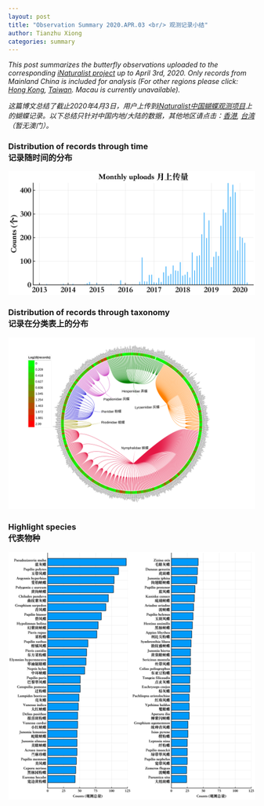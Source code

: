 ```yaml
---
layout: post
title: "Observation Summary 2020.APR.03 <br/> 观测记录小结"
author: Tianzhu Xiong
categories: summary
---
```


*This post summarizes the butterfly observations uploaded to the corresponding [iNaturalist project](https://www.inaturalist.org/projects/butterflies-of-china) up to April 3rd, 2020. Only records from Mainland China is included for analysis (For other regions please click: [Hong Kong](https://www.inaturalist.org/projects/butterflies-of-hong-kong-8af315f2-e6d6-4956-b73a-aad48af9615b), [Taiwan](https://www.inaturalist.org/projects/butterflies-of-taiwan). Macau is currently unavailable).*

*这篇博文总结了截止2020年4月3日，用户上传到[iNaturalist中国蝴蝶观测项目](https://www.inaturalist.org/projects/butterflies-of-china)上的蝴蝶记录。以下总结只针对中国内地/大陆的数据，其他地区请点击：[香港](https://www.inaturalist.org/projects/butterflies-of-hong-kong-8af315f2-e6d6-4956-b73a-aad48af9615b), [台湾](https://www.inaturalist.org/projects/butterflies-of-taiwan)（暂无澳门）。*

### Distribution of records through time <br/> 记录随时间的分布

<p align="center">
  <img src="https://raw.githubusercontent.com/tzxiong/Butterflies-of-China/gh-pages/_posts/Summary_20200403/MonthlyUploads_2013_Jan_2020_Apr.svg?sanitize=true">
</p>

### Distribution of records through taxonomy <br/> 记录在分类表上的分布

<p align="center">
<img src="https://raw.githubusercontent.com/tzxiong/Butterflies-of-China/gh-pages/_posts/Summary_20200403/species_list_ncbi_tree_circular_observation_counts_20200404.svg?sanitize=true">
</p>

### Highlight species <br/> 代表物种

<p align="center">
<img src="https://raw.githubusercontent.com/tzxiong/Butterflies-of-China/gh-pages/_posts/Summary_20200403/TotalUploadsPerSpecies_Top50_2013_Jan_2020_Apr.svg?sanitize=true">
</p>
